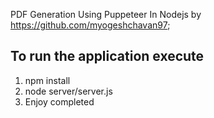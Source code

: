 PDF Generation Using Puppeteer In Nodejs by https://github.com/myogeshchavan97;

## To run the application execute

1. npm install
2. node server/server.js
3. Enjoy completed